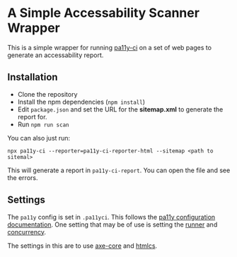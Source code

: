 # A Simple Accessability Scanner Wrapper

This is a simple wrapper for running [pa11y-ci](https://github.com/pa11y/pa11y-ci) on a set of web pages to generate an accessability report. 

## Installation

* Clone the repository
* Install the npm dependencies (`npm install`)
* Edit `package.json` and set the URL for the **sitemap.xml** to generate the report for.
* Run `npm run scan`

You can also just run:

`npx pa11y-ci --reporter=pa11y-ci-reporter-html --sitemap <path to sitemal>`

This will generate a report in `pa11y-ci-report`. You can open the file and see the errors.

## Settings

The `pa11y` config is set in `.pa11yci`. This follows the [pa11y configuration documentation](https://github.com/pa11y/pa11y#configuration). One setting that may be of use is setting the [runner](https://github.com/pa11y/pa11y#runners) and [concurrency](https://github.com/pa11y/pa11y-ci#default-configuration).

The settings in this are to use [axe-core](https://www.deque.com/axe/) and [htmlcs](https://squizlabs.github.io/HTML_CodeSniffer/).